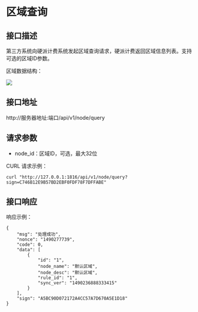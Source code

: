 # 区域查询

## 接口描述

第三方系统向硬派计费系统发起区域查询请求，硬派计费返回区域信息列表。支持可选的区域ID参数。

区域数据结构：

![](http://qnstatic.toughcloud.net/toughee_node_db.png)

## 接口地址

http://服务器地址:端口/api/v1/node/query

## 请求参数

- node_id：区域ID，可选，最大32位

CURL 请求示例：

    curl "http://127.0.0.1:1816/api/v1/node/query?sign=C746B12E9B57BD2EBF0FDF78F7DFFABE"

## 接口响应

响应示例：

    {
        "msg": "处理成功",
        "nonce": "1490277739",
        "code": 0,
        "data": [
            {
                "id": "1",
                "node_name": "默认区域",
                "node_desc": "默认区域",
                "rule_id": "1",
                "sync_ver": "1490236888333415"
            }
        ],
        "sign": "A5BC90D072172A4CC57A7D670A5E1D18"
    }

